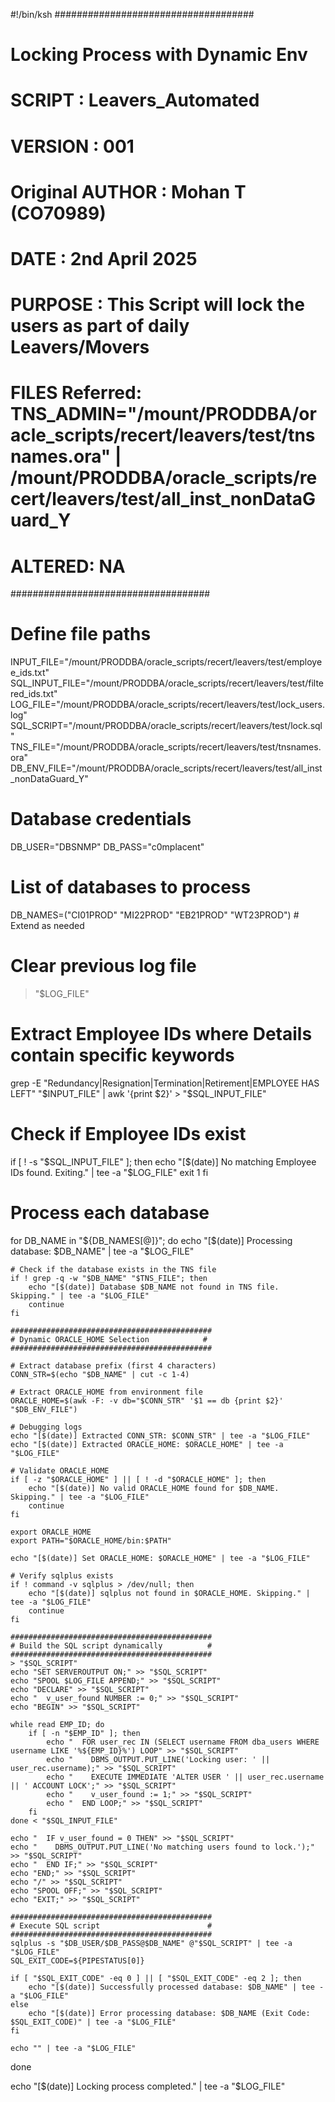 #!/bin/ksh
####################################
# Locking Process with Dynamic Env #
# SCRIPT : Leavers_Automated
# VERSION : 001
# Original AUTHOR : Mohan T (CO70989)
# DATE : 2nd April 2025
# PURPOSE :  This Script will lock the users as part of daily Leavers/Movers
# FILES Referred: TNS_ADMIN="/mount/PRODDBA/oracle_scripts/recert/leavers/test/tnsnames.ora" | /mount/PRODDBA/oracle_scripts/recert/leavers/test/all_inst_nonDataGuard_Y
# ALTERED: NA
####################################

# Define file paths
INPUT_FILE="/mount/PRODDBA/oracle_scripts/recert/leavers/test/employee_ids.txt"
SQL_INPUT_FILE="/mount/PRODDBA/oracle_scripts/recert/leavers/test/filtered_ids.txt"
LOG_FILE="/mount/PRODDBA/oracle_scripts/recert/leavers/test/lock_users.log"
SQL_SCRIPT="/mount/PRODDBA/oracle_scripts/recert/leavers/test/lock.sql"
TNS_FILE="/mount/PRODDBA/oracle_scripts/recert/leavers/test/tnsnames.ora"
DB_ENV_FILE="/mount/PRODDBA/oracle_scripts/recert/leavers/test/all_inst_nonDataGuard_Y"

# Database credentials
DB_USER="DBSNMP"
DB_PASS="c0mplacent"

# List of databases to process
DB_NAMES=("CI01PROD" "MI22PROD" "EB21PROD" "WT23PROD")  # Extend as needed

# Clear previous log file
> "$LOG_FILE"

# Extract Employee IDs where Details contain specific keywords
grep -E "Redundancy|Resignation|Termination|Retirement|EMPLOYEE HAS LEFT" "$INPUT_FILE" | awk '{print $2}' > "$SQL_INPUT_FILE"

# Check if Employee IDs exist
if [ ! -s "$SQL_INPUT_FILE" ]; then
    echo "[$(date)] No matching Employee IDs found. Exiting." | tee -a "$LOG_FILE"
    exit 1
fi

# Process each database
for DB_NAME in "${DB_NAMES[@]}"; do
    echo "[$(date)] Processing database: $DB_NAME" | tee -a "$LOG_FILE"

    # Check if the database exists in the TNS file
    if ! grep -q -w "$DB_NAME" "$TNS_FILE"; then
        echo "[$(date)] Database $DB_NAME not found in TNS file. Skipping." | tee -a "$LOG_FILE"
        continue
    fi

    #############################################
    # Dynamic ORACLE_HOME Selection            #
    #############################################

    # Extract database prefix (first 4 characters)
    CONN_STR=$(echo "$DB_NAME" | cut -c 1-4)

    # Extract ORACLE_HOME from environment file
    ORACLE_HOME=$(awk -F: -v db="$CONN_STR" '$1 == db {print $2}' "$DB_ENV_FILE")

    # Debugging logs
    echo "[$(date)] Extracted CONN_STR: $CONN_STR" | tee -a "$LOG_FILE"
    echo "[$(date)] Extracted ORACLE_HOME: $ORACLE_HOME" | tee -a "$LOG_FILE"

    # Validate ORACLE_HOME
    if [ -z "$ORACLE_HOME" ] || [ ! -d "$ORACLE_HOME" ]; then
        echo "[$(date)] No valid ORACLE_HOME found for $DB_NAME. Skipping." | tee -a "$LOG_FILE"
        continue
    fi

    export ORACLE_HOME
    export PATH="$ORACLE_HOME/bin:$PATH"

    echo "[$(date)] Set ORACLE_HOME: $ORACLE_HOME" | tee -a "$LOG_FILE"

    # Verify sqlplus exists
    if ! command -v sqlplus > /dev/null; then
        echo "[$(date)] sqlplus not found in $ORACLE_HOME. Skipping." | tee -a "$LOG_FILE"
        continue
    fi

    #############################################
    # Build the SQL script dynamically          #
    #############################################
    > "$SQL_SCRIPT"
    echo "SET SERVEROUTPUT ON;" >> "$SQL_SCRIPT"
    echo "SPOOL $LOG_FILE APPEND;" >> "$SQL_SCRIPT"
    echo "DECLARE" >> "$SQL_SCRIPT"
    echo "  v_user_found NUMBER := 0;" >> "$SQL_SCRIPT"
    echo "BEGIN" >> "$SQL_SCRIPT"

    while read EMP_ID; do
        if [ -n "$EMP_ID" ]; then
            echo "  FOR user_rec IN (SELECT username FROM dba_users WHERE username LIKE '%${EMP_ID}%') LOOP" >> "$SQL_SCRIPT"
            echo "    DBMS_OUTPUT.PUT_LINE('Locking user: ' || user_rec.username);" >> "$SQL_SCRIPT"
            echo "    EXECUTE IMMEDIATE 'ALTER USER ' || user_rec.username || ' ACCOUNT LOCK';" >> "$SQL_SCRIPT"
            echo "    v_user_found := 1;" >> "$SQL_SCRIPT"
            echo "  END LOOP;" >> "$SQL_SCRIPT"
        fi
    done < "$SQL_INPUT_FILE"

    echo "  IF v_user_found = 0 THEN" >> "$SQL_SCRIPT"
    echo "    DBMS_OUTPUT.PUT_LINE('No matching users found to lock.');" >> "$SQL_SCRIPT"
    echo "  END IF;" >> "$SQL_SCRIPT"
    echo "END;" >> "$SQL_SCRIPT"
    echo "/" >> "$SQL_SCRIPT"
    echo "SPOOL OFF;" >> "$SQL_SCRIPT"
    echo "EXIT;" >> "$SQL_SCRIPT"

    #############################################
    # Execute SQL script                        #
    #############################################
    sqlplus -s "$DB_USER/$DB_PASS@$DB_NAME" @"$SQL_SCRIPT" | tee -a "$LOG_FILE"
    SQL_EXIT_CODE=${PIPESTATUS[0]}

    if [ "$SQL_EXIT_CODE" -eq 0 ] || [ "$SQL_EXIT_CODE" -eq 2 ]; then
        echo "[$(date)] Successfully processed database: $DB_NAME" | tee -a "$LOG_FILE"
    else
        echo "[$(date)] Error processing database: $DB_NAME (Exit Code: $SQL_EXIT_CODE)" | tee -a "$LOG_FILE"
    fi

    echo "" | tee -a "$LOG_FILE"
done

echo "[$(date)] Locking process completed." | tee -a "$LOG_FILE"
